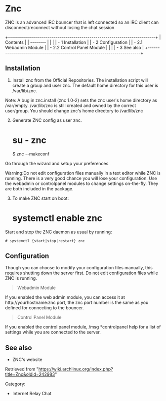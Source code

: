Znc
===

ZNC is an advanced IRC bouncer that is left connected so an IRC client
can disconnect/reconnect without losing the chat session.

+--------------------------------------------------------------------------+
| Contents                                                                 |
| --------                                                                 |
|                                                                          |
| -   1 Installation                                                       |
| -   2 Configuration                                                      |
|     -   2.1 Webadmin Module                                              |
|     -   2.2 Control Panel Module                                         |
|                                                                          |
| -   3 See also                                                           |
+--------------------------------------------------------------------------+

Installation
------------

1. Install znc from the Official Repositories. The installation script
will create a group and user znc. The default home directory for this
user is /var/lib/znc.

Note: A bug in znc.install (znc 1.0-2) sets the znc user's home
directory as /var/empty. /var/lib/znc is still created and owned by the
correct user/group. You should change znc's home directory to
/var/lib/znc

2. Generate ZNC config as user znc.

    # su - znc
    $ znc --makeconf

Go through the wizard and setup your preferences.

Warning:Do not edit configuration files manually in a text editor while
ZNC is running. There is a very good chance you will lose your
configuration. Use the webadmin or controlpanel modules to change
settings on-the-fly. They are both included in the package.

3. To make ZNC start on boot:

    # systemctl enable znc

Start and stop the ZNC daemon as usual by running:

    # systemctl {start|stop|restart} znc

Configuration
-------------

Though you can choose to modify your configuration files manually, this
requires shutting down the server first. Do not edit configuration files
while ZNC is running.

> Webadmin Module

If you enabled the web admin module, you can access it at
http://yourhostname:znc port, the znc port number is the same as you
defined for connecting to the bouncer.

> Control Panel Module

If you enabled the control panel module, /msg *controlpanel help for a
list of settings while you are connected to the server.

See also
--------

-   ZNC's website

Retrieved from
"https://wiki.archlinux.org/index.php?title=Znc&oldid=242983"

Category:

-   Internet Relay Chat
